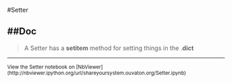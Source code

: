 
<!--
FrozenIsBool False
-->

#Setter

##Doc
----


> 
> A Setter has a __setitem__ method for setting things in the <InstanceVariable>.__dict__
> 
> 

----

<small>
View the Setter notebook on [NbViewer](http://nbviewer.ipython.org/url/shareyoursystem.ouvaton.org/Setter.ipynb)
</small>

